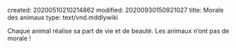 created: 20200510210214862
modified: 20200930150921027
title: Morale des animaux
type: text/vnd.mddlywiki

Chaque animal réalise sa part de vie et de beauté. Les animaux n’ont pas de morale !